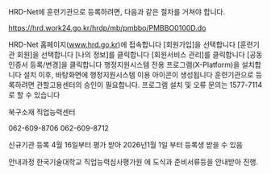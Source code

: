 
HRD-Net에 훈련기관으로 등록하려면, 다음과 같은 절차를 거쳐야 합니다. 

https://hrd.work24.go.kr/hrdp/mb/pmbbo/PMBBO0100D.do


HRD-Net 홈페이지(www.hrd.go.kr)에 접속합니다
[회원가입]을 선택합니다
[훈련기관 회원]을 선택합니다
[나의 정보]를 클릭합니다
[회원서비스 관리]를 클릭합니다
[공동인증서 등록/변경]을 클릭합니다
행정지원시스템 전용 프로그램(X-Platform)을 설치합니다
설치 이후, 바탕화면에 행정지원시스템 이용 아이콘이 생성됩니다
훈련기관으로 등록하려면 관할고용센터의 승인이 필요합니다. 프로그램 설치 및 오류 문의는 1577-7114로 할 수 있습니다

북구소재 직업능력센터

062-609-8706
062-609-8712


신규기관 등록 4월 16일부터 평가 받아 2026넌1월 1일 부터 등록생 받을 수 있음

안내과정
한국기술대학교 직업능력심사평가원 에 도식과 준비서류등을 안내받아 진행.


